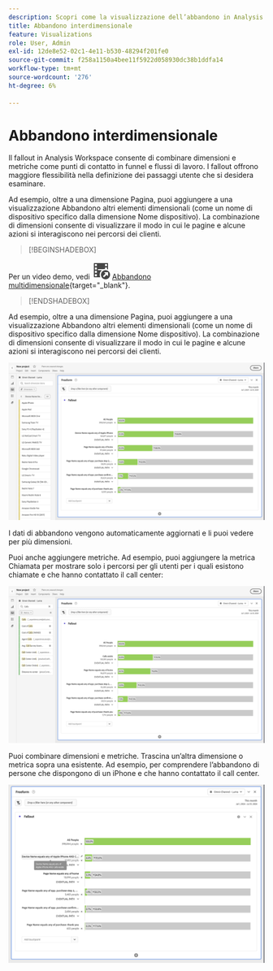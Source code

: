 ```yaml
---
description: Scopri come la visualizzazione dell’abbandono in Analysis Workspace consente di combinare dimensioni e metriche come punti di contatto in funnel e flussi di lavoro. Scopri in che modo questo offre maggiore flessibilità nella definizione dei passaggi utente che desideri esaminare.
title: Abbandono interdimensionale
feature: Visualizations
role: User, Admin
exl-id: 12de8e52-02c1-4e11-b530-48294f201fe0
source-git-commit: f258a1150a4bee11f5922d058930dc38b1ddfa14
workflow-type: tm+mt
source-wordcount: '276'
ht-degree: 6%

---
```


# Abbandono interdimensionale


Il fallout in Analysis Workspace consente di combinare dimensioni e metriche come punti di contatto in funnel e flussi di lavoro. I fallout offrono maggiore flessibilità nella definizione dei passaggi utente che si desidera esaminare.

Ad esempio, oltre a una dimensione Pagina, puoi aggiungere a una visualizzazione Abbandono altri elementi dimensionali (come un nome di dispositivo specifico dalla dimensione Nome dispositivo). La combinazione di dimensioni consente di visualizzare il modo in cui le pagine e alcune azioni si interagiscono nei percorsi dei clienti.

>[!BEGINSHADEBOX]

Per un video demo, vedi ![VideoCheckedOut](/help/assets/icons/VideoCheckedOut.svg) [Abbandono multidimensionale](https://video.tv.adobe.com/v/24043?quality=12&learn=on){target="_blank"}.

>[!ENDSHADEBOX]

Ad esempio, oltre a una dimensione Pagina, puoi aggiungere a una visualizzazione Abbandono altri elementi dimensionali (come un nome di dispositivo specifico dalla dimensione Nome dispositivo). La combinazione di dimensioni consente di visualizzare il modo in cui le pagine e alcune azioni si interagiscono nei percorsi dei clienti.

![La vista Tutte le visite mostra più dimensioni come punti di contatto.](assets/fallout-otherdimension.png)

I dati di abbandono vengono automaticamente aggiornati e li puoi vedere per più dimensioni.

Puoi anche aggiungere metriche. Ad esempio, puoi aggiungere la metrica Chiamata per mostrare solo i percorsi per gli utenti per i quali esistono chiamate e che hanno contattato il call center:

![La visualizzazione Tutte le visite mostra la metrica aggiunta: &quot;Foto condivisa&quot;.](assets/fallout-metrics.png)

Puoi combinare dimensioni e metriche. Trascina un’altra dimensione o metrica sopra una esistente. Ad esempio, per comprendere l’abbandono di persone che dispongono di un iPhone e che hanno contattato il call center.

![La vista Tutte le visite mostra il nome azione aggiunto: metrica Foto condivisa E condivisa.](assets/fallout-combined.png)
